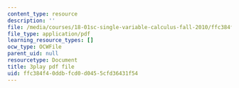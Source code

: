 ```yaml
---
content_type: resource
description: ''
file: /media/courses/18-01sc-single-variable-calculus-fall-2010/ffc384f40ddbfcd0d0455cfd36431f54_aefQ2FYugAY.pdf
file_type: application/pdf
learning_resource_types: []
ocw_type: OCWFile
parent_uid: null
resourcetype: Document
title: 3play pdf file
uid: ffc384f4-0ddb-fcd0-d045-5cfd36431f54
---
```

